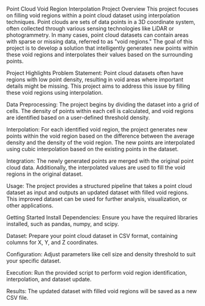 Point Cloud Void Region Interpolation
Project Overview
This project focuses on filling void regions within a point cloud dataset using interpolation techniques. Point clouds are sets of data points in a 3D coordinate system, often collected through various sensing technologies like LiDAR or photogrammetry. In many cases, point cloud datasets can contain areas with sparse or missing data, referred to as "void regions." The goal of this project is to develop a solution that intelligently generates new points within these void regions and interpolates their values based on the surrounding points.

Project Highlights
Problem Statement: Point cloud datasets often have regions with low point density, resulting in void areas where important details might be missing. This project aims to address this issue by filling these void regions using interpolation.

Data Preprocessing: The project begins by dividing the dataset into a grid of cells. The density of points within each cell is calculated, and void regions are identified based on a user-defined threshold density.

Interpolation: For each identified void region, the project generates new points within the void region based on the difference between the average density and the density of the void region. The new points are interpolated using cubic interpolation based on the existing points in the dataset.

Integration: The newly generated points are merged with the original point cloud data. Additionally, the interpolated values are used to fill the void regions in the original dataset.

Usage: The project provides a structured pipeline that takes a point cloud dataset as input and outputs an updated dataset with filled void regions. This improved dataset can be used for further analysis, visualization, or other applications.

Getting Started
Install Dependencies: Ensure you have the required libraries installed, such as pandas, numpy, and scipy.

Dataset: Prepare your point cloud dataset in CSV format, containing columns for X, Y, and Z coordinates.

Configuration: Adjust parameters like cell size and density threshold to suit your specific dataset.

Execution: Run the provided script to perform void region identification, interpolation, and dataset update.

Results: The updated dataset with filled void regions will be saved as a new CSV file.
